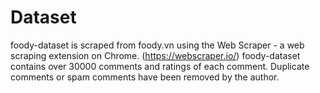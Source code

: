# Dataset
foody-dataset is scraped from foody.vn using the Web Scraper - a web scraping extension on Chrome. (https://webscraper.io/)
foody-dataset contains over 30000 comments and ratings of each comment.
Duplicate comments or spam comments have been removed by the author.
